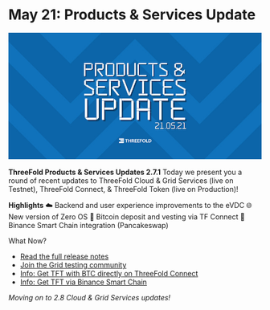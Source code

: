 # May 21: Products & Services Update

![](img/product_services_may_21.jpg)

**ThreeFold Products & Services Updates 2.7.1**
Today we present you a round of recent updates to ThreeFold Cloud & Grid Services (live on Testnet), ThreeFold Connect, & ThreeFold Token (live on Production)!

**Highlights**
☁️ Backend and user experience improvements to the eVDC
🌐 New version of Zero OS
👜 Bitcoin deposit and vesting via TF Connect
🥞 Binance Smart Chain integration (Pancakeswap)

What Now?
- [Read the full release notes](release_notes_2_7_1)
- [Join the Grid testing community](https://bit.ly/threefoldtesting)
- [Info: Get TFT with BTC directly on ThreeFold Connect](threefold_connect_btc)
- [Info: Get TFT via Binance Smart Chain](tft_binance_defi?id=how-to-get-tft-on-pancakeswap)

_Moving on to 2.8 Cloud & Grid Services updates!_